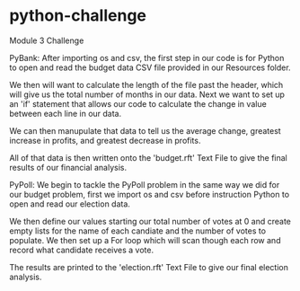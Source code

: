 # python-challenge
Module 3 Challenge

PyBank:
After importing os and csv, the first step in our code is for Python to open and read the budget data CSV file provided in our Resources folder.

We then will want to calculate the length of the file past the header, which will give us the total number of months in our data. Next we want to set up an 'if' statement that allows our code to calculate the change in value between each line in our data.

We can then manupulate that data to tell us the average change, greatest increase in profits, and greatest decrease in profits.

All of that data is then written onto the 'budget.rft' Text File to give the final results of our financial analysis.



PyPoll:
We begin to tackle the PyPoll problem in the same way we did for our budget problem, first we import os and csv before instruction Python to open and read our election data.

We then define our values starting our total number of votes at 0 and create empty lists for the name of each candiate and the number of votes to populate. We then set up a For loop which will scan though each row and record what candidate receives a vote.

The results are printed to the 'election.rft' Text File to give our final election analysis.
